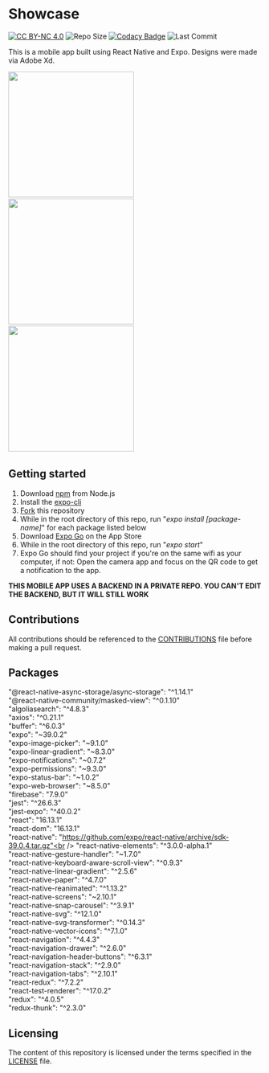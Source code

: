 # Showcase
<a href="https://github.com/cwnicoletti/Showcase/blob/main/LICENSE"><img src="https://img.shields.io/badge/License-CC%20BY--NC%204.0-critical" alt="CC BY-NC 4.0"></a>  <img src="https://img.shields.io/github/repo-size/cwnicoletti/showcase" alt="Repo Size">  [![Codacy Badge](https://app.codacy.com/project/badge/Grade/6749da8aa61a4e6c80c7c72138157fd5)](https://www.codacy.com/gh/cwnicoletti/Showcase/dashboard?utm_source=github.com&amp;utm_medium=referral&amp;utm_content=cwnicoletti/Showcase&amp;utm_campaign=Badge_Grade) <img src="https://img.shields.io/github/last-commit/cwnicoletti/showcase" alt="Last Commit">

This is a mobile app built using React Native and Expo. Designs were made via Adobe Xd.

<img src="https://res.cloudinary.com/personaluse1234/image/upload/v1617769361/image2_hoz5kt.png" width="250">&nbsp;
<img src="https://res.cloudinary.com/personaluse1234/image/upload/v1617769361/image0_3_t2ufqe.png" width="250">&nbsp;
<img src="https://res.cloudinary.com/personaluse1234/image/upload/v1617769367/image1_1_yfw0kk.png" width="250">&nbsp;



## Getting started

1. Download [npm](https://www.npmjs.com/get-npm) from Node.js
2. Install the [expo-cli](https://docs.expo.io/)
3. [Fork](https://docs.github.com/en/github/getting-started-with-github/fork-a-repo) this repository
4. While in the root directory of this repo, run "*expo install [package-name]*" for each package listed below
5. Download [Expo Go](https://apps.apple.com/us/app/expo-go/id982107779) on the App Store
6. While in the root directory of this repo, run "*expo start*"
7. Expo Go should find your project if you're on the same wifi as your computer, if not: Open the camera app and focus on the QR code to get a notification to the app.

**THIS MOBILE APP USES A BACKEND IN A PRIVATE REPO. YOU CAN'T EDIT THE BACKEND, BUT IT WILL STILL WORK**

## Contributions
All contributions should be referenced to the [CONTRIBUTIONS](https://github.com/christiannicoletti/Showcase/blob/master/CONTRIBUTING.md) file before making a pull request.

## Packages
"@react-native-async-storage/async-storage": "^1.14.1"<br />
"@react-native-community/masked-view": "^0.1.10"<br />
"algoliasearch": "^4.8.3"<br />
"axios": "^0.21.1"<br />
"buffer": "^6.0.3"<br />
"expo": "~39.0.2"<br />
"expo-image-picker": "~9.1.0"<br />
"expo-linear-gradient": "~8.3.0"<br />
"expo-notifications": "~0.7.2"<br />
"expo-permissions": "~9.3.0"<br />
"expo-status-bar": "~1.0.2"<br />
"expo-web-browser": "~8.5.0"<br />
"firebase": "7.9.0"<br />
"jest": "^26.6.3"<br />
"jest-expo": "^40.0.2"<br />
"react": "16.13.1"<br />
"react-dom": "16.13.1"<br />
"react-native": "https://github.com/expo/react-native/archive/sdk-39.0.4.tar.gz"<br />
"react-native-elements": "^3.0.0-alpha.1"<br />
"react-native-gesture-handler": "~1.7.0"<br />
"react-native-keyboard-aware-scroll-view": "^0.9.3"<br />
"react-native-linear-gradient": "^2.5.6"<br />
"react-native-paper": "^4.7.0"<br />
"react-native-reanimated": "^1.13.2"<br />
"react-native-screens": "~2.10.1"<br />
"react-native-snap-carousel": "^3.9.1"<br />
"react-native-svg": "^12.1.0"<br />
"react-native-svg-transformer": "^0.14.3"<br />
"react-native-vector-icons": "^7.1.0"<br />
"react-navigation": "^4.4.3"<br />
"react-navigation-drawer": "^2.6.0"<br />
"react-navigation-header-buttons": "^6.3.1"<br />
"react-navigation-stack": "^2.9.0"<br />
"react-navigation-tabs": "^2.10.1"<br />
"react-redux": "^7.2.2"<br />
"react-test-renderer": "^17.0.2"<br />
"redux": "^4.0.5"<br />
"redux-thunk": "^2.3.0"<br />

## Licensing
The content of this repository is licensed under the terms specified in the [LICENSE](https://github.com/christiannicoletti/Showcase/blob/master/LICENSE) file.
